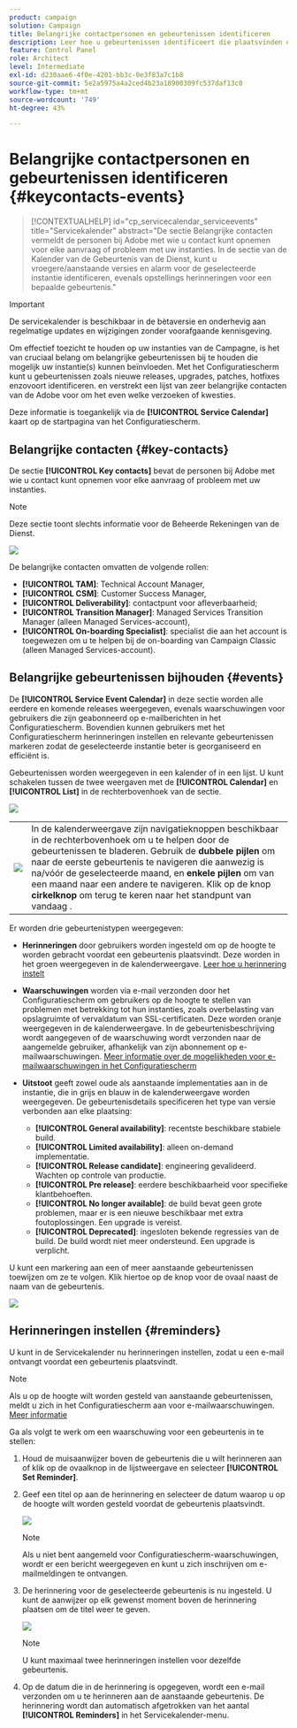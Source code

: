 ```yaml
---
product: campaign
solution: Campaign
title: Belangrijke contactpersonen en gebeurtenissen identificeren
description: Leer hoe u gebeurtenissen identificeert die plaatsvinden op uw instanties en belangrijke contacten bij Adobe.
feature: Control Panel
role: Architect
level: Intermediate
exl-id: d230aae6-4f0e-4201-bb3c-0e3f83a7c1b8
source-git-commit: 5e2a5975a4a2ced4b23a18900309fc537daf13c0
workflow-type: tm+mt
source-wordcount: '749'
ht-degree: 43%

---
```


# Belangrijke contactpersonen en gebeurtenissen identificeren {#keycontacts-events}

>[!CONTEXTUALHELP]
>id="cp_servicecalendar_serviceevents"
>title="Servicekalender"
>abstract="De sectie Belangrijke contacten vermeldt de personen bij Adobe met wie u contact kunt opnemen voor elke aanvraag of probleem met uw instanties. In de sectie van de Kalender van de Gebeurtenis van de Dienst, kunt u vroegere/aanstaande versies en alarm voor de geselecteerde instantie identificeren, evenals opstellings herinneringen voor een bepaalde gebeurtenis."

>[!IMPORTANT]
>
>De servicekalender is beschikbaar in de bètaversie en onderhevig aan regelmatige updates en wijzigingen zonder voorafgaande kennisgeving.

Om effectief toezicht te houden op uw instanties van de Campagne, is het van cruciaal belang om belangrijke gebeurtenissen bij te houden die mogelijk uw instantie(s) kunnen beïnvloeden. Met het Configuratiescherm kunt u gebeurtenissen zoals nieuwe releases, upgrades, patches, hotfixes enzovoort identificeren. en verstrekt een lijst van zeer belangrijke contacten van de Adobe voor om het even welke verzoeken of kwesties.

Deze informatie is toegankelijk via de **[!UICONTROL Service Calendar]** kaart op de startpagina van het Configuratiescherm.

## Belangrijke contacten {#key-contacts}

De sectie **[!UICONTROL Key contacts]** bevat de personen bij Adobe met wie u contact kunt opnemen voor elke aanvraag of probleem met uw instanties.

>[!NOTE]
>
>Deze sectie toont slechts informatie voor de Beheerde Rekeningen van de Dienst.

![](assets/service-events-contacts.png)

De belangrijke contacten omvatten de volgende rollen:

* **[!UICONTROL TAM]**: Technical Account Manager,
* **[!UICONTROL CSM]**: Customer Success Manager,
* **[!UICONTROL Deliverability]**: contactpunt voor afleverbaarheid;
* **[!UICONTROL Transition Manager]**: Managed Services Transition Manager (alleen Managed Services-account),
* **[!UICONTROL On-boarding Specialist]**: specialist die aan het account is toegewezen om u te helpen bij de on-boarding van Campaign Classic (alleen Managed Services-account).

## Belangrijke gebeurtenissen bijhouden {#events}

De **[!UICONTROL Service Event Calendar]** in deze sectie worden alle eerdere en komende releases weergegeven, evenals waarschuwingen voor gebruikers die zijn geabonneerd op e-mailberichten in het Configuratiescherm. Bovendien kunnen gebruikers met het Configuratiescherm herinneringen instellen en relevante gebeurtenissen markeren zodat de geselecteerde instantie beter is georganiseerd en efficiënt is.

Gebeurtenissen worden weergegeven in een kalender of in een lijst. U kunt schakelen tussen de twee weergaven met de **[!UICONTROL Calendar]** en **[!UICONTROL List]** in de rechterbovenhoek van de sectie.

![](assets/service-events-calendar.png)

<table><tr style="border: 0;">
<td><img src="assets/do-not-localize/nav-buttons.png">
</td><td>In de kalenderweergave zijn navigatieknoppen beschikbaar in de rechterbovenhoek om u te helpen door de gebeurtenissen te bladeren. Gebruik de <b>dubbele pijlen</b> om naar de eerste gebeurtenis te navigeren die aanwezig is na/vóór de geselecteerde maand, en <b>enkele pijlen</b> om van een maand naar een andere te navigeren. Klik op de knop <b>cirkelknop</b> om terug te keren naar het standpunt van vandaag .</td>
</tr></table>

Er worden drie gebeurtenistypen weergegeven:

* **Herinneringen** door gebruikers worden ingesteld om op de hoogte te worden gebracht voordat een gebeurtenis plaatsvindt. Deze worden in het groen weergegeven in de kalenderweergave. [Leer hoe u herinnering instelt](#reminders)
* **Waarschuwingen** worden via e-mail verzonden door het Configuratiescherm om gebruikers op de hoogte te stellen van problemen met betrekking tot hun instanties, zoals overbelasting van opslagruimte of vervaldatum van SSL-certificaten. Deze worden oranje weergegeven in de kalenderweergave. In de gebeurtenisbeschrijving wordt aangegeven of de waarschuwing wordt verzonden naar de aangemelde gebruiker, afhankelijk van zijn abonnement op e-mailwaarschuwingen. [Meer informatie over de mogelijkheden voor e-mailwaarschuwingen in het Configuratiescherm](../performance-monitoring/using/email-alerting.md)

* **Uitstoot** geeft zowel oude als aanstaande implementaties aan in de instantie, die in grijs en blauw in de kalenderweergave worden weergegeven. De gebeurtenisdetails specificeren het type van versie verbonden aan elke plaatsing:

   * **[!UICONTROL General availability]**: recentste beschikbare stabiele build.
   * **[!UICONTROL Limited availability]**: alleen on-demand implementatie.
   * **[!UICONTROL Release candidate]**: engineering gevalideerd. Wachten op controle van productie.
   * **[!UICONTROL Pre release]**: eerdere beschikbaarheid voor specifieke klantbehoeften.
   * **[!UICONTROL No longer available]**: de build bevat geen grote problemen, maar er is een nieuwe beschikbaar met extra foutoplossingen. Een upgrade is vereist.
   * **[!UICONTROL Deprecated]**: ingesloten bekende regressies van de build. De build wordt niet meer ondersteund. Een upgrade is verplicht.

U kunt een markering aan een of meer aanstaande gebeurtenissen toewijzen om ze te volgen. Klik hiertoe op de knop voor de ovaal naast de naam van de gebeurtenis.

![](assets/service-events-flag.png)

## Herinneringen instellen {#reminders}

U kunt in de Servicekalender nu herinneringen instellen, zodat u een e-mail ontvangt voordat een gebeurtenis plaatsvindt.

>[!NOTE]
>
>Als u op de hoogte wilt worden gesteld van aanstaande gebeurtenissen, meldt u zich in het Configuratiescherm aan voor e-mailwaarschuwingen. [Meer informatie](../performance-monitoring/using/email-alerting.md)

Ga als volgt te werk om een waarschuwing voor een gebeurtenis in te stellen:

1. Houd de muisaanwijzer boven de gebeurtenis die u wilt herinneren aan of klik op de ovaalknop in de lijstweergave en selecteer **[!UICONTROL Set Reminder]**.

1. Geef een titel op aan de herinnering en selecteer de datum waarop u op de hoogte wilt worden gesteld voordat de gebeurtenis plaatsvindt.

   ![](assets/service-events-set-reminder.png)

   >[!NOTE]
   >
   >Als u niet bent aangemeld voor Configuratiescherm-waarschuwingen, wordt er een bericht weergegeven en kunt u zich inschrijven om e-mailmeldingen te ontvangen.

1. De herinnering voor de geselecteerde gebeurtenis is nu ingesteld. U kunt de aanwijzer op elk gewenst moment boven de herinnering plaatsen om de titel weer te geven.

   ![](assets/service-events-reminder.png)

   >[!NOTE]
   >
   >U kunt maximaal twee herinneringen instellen voor dezelfde gebeurtenis.

1. Op de datum die in de herinnering is opgegeven, wordt een e-mail verzonden om u te herinneren aan de aanstaande gebeurtenis. De herinnering wordt dan automatisch afgetrokken van het aantal **[!UICONTROL Reminders]** in het Servicekalender-menu.
